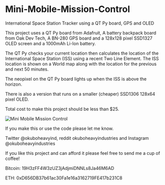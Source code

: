 # Mini-Mobile-Mission-Control
International Space Station Tracker using a QT Py board, GPS and OLED

This project uses a QT Py board from Adafruit, A battery backpack board from Oak Dev Tech, A BN-280 GPS board and a 128x128 pixel SSD1327 OLED screen and a 1000mAh Li-Ion battery.

The QT Py checks your current location then calculates  the location of the International Space Station (ISS) using a recent Two Line Element.
The ISS location is shown on a World map along with the location for the previous and next 50 minutes.

The neopixel on the QT Py board lights up when the ISS is above the horizon.

There is also a version that runs on a smaller (cheaper) SSD1306 128x64 pixel OLED.

Total cost to make this project should be less than $25.

![Mini Mobile Mission Control](https://github.com/OkuboHeavyIndustries/Mini-Mobile-Mission-Control/blob/74784d850107647306428a71729298652873720b/IMG_3743.png)

If you make this or use the code please let me know. 

Twitter @okuboheavyind, reddit okuboheavyindustries and Instagram @okuboheavyindustries

If you like this project and can afford it please feel free to send me a cup of coffee!

Bitcoin: 19H3zFF4W3zUZ3jAdjmiDNNLs8Ja46M6AD

ETH: 0xD656DB37b61ac30Fa1e16a3162719FE417b231C8
